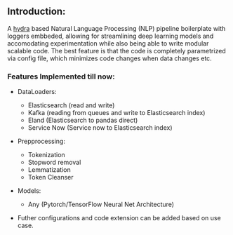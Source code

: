 ## Introduction:
A [hydra](http://hydra.cc/) based Natural Language Processing (NLP) pipeline boilerplate with loggers embbeded, allowing for streamlining deep learning models and accomodating experimentation while also being able to write modular scalable code. The best feature is that the code is completely parametrized via config file, which minimizes code changes when data changes etc.

### Features Implemented till now:
- DataLoaders:
    - Elasticsearch (read and write)
    - Kafka (reading from queues and write to Elasticsearch index)
    - Eland (Elasticsearch to pandas direct)
    - Service Now (Service now to Elasticsearch index)
- Prepprocessing:
    - Tokenization
    - Stopword removal 
    - Lemmatization
    - Token Cleanser
    
- Models:
    - Any (Pytorch/TensorFlow Neural Net Architecture)
    
- Futher configurations and code extension can be added based on use case.
